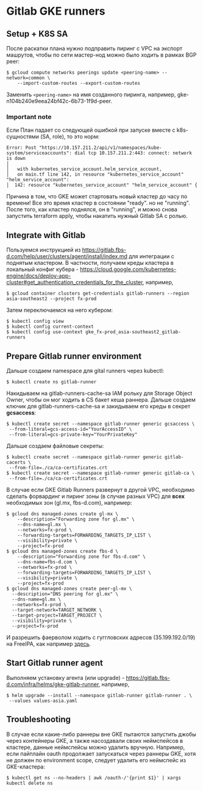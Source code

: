 # Gitlab GKE runners

## Setup + K8S SA
После раскатки плана нужно подправить пиринг с VPC на экспорт машрутов, чтобы по сети мастер-нод можно было ходить в рамках BGP peer:
```
$ gcloud compute networks peerings update <peering-name> --network=common \
    --import-custom-routes --export-custom-routes
```
Заменить `<peering-name>` на имя созданного пиринга, например, gke-n104b240e9eea24bf42c-6b73-1f9d-peer.

### Important note
Если План падает со следующей ошибкой при запуске вместе с k8s-сущностями (SA, role), то это норм:
```
Error: Post "https://10.157.211.2/api/v1/namespaces/kube-system/serviceaccounts": dial tcp 10.157.211.2:443: connect: network is down
│
│   with kubernetes_service_account.helm_service_account,
│   on main.tf line 142, in resource "kubernetes_service_account" "helm_service_account":
│  142: resource "kubernetes_service_account" "helm_service_account" {
```
Причина в том, что GKE может стартовать новый кластер до часу по времени! Все это время кластер в состоянии "ready". но не "running". После того, как кластер поднялся, он в "running", и можно снова запустить terraform apply, чтобы накатить нужный Gitlab SA с ролью.

## Integrate with Gitlab
Пользуемся инструкцией из https://gitlab.fbs-d.com/help/user/clusters/agent/install/index.md для интеграции с поднятым кластером.
В частности, получаем креды кластера в локальный конфиг кубера - https://cloud.google.com/kubernetes-engine/docs/deploy-app-cluster#get_authentication_credentials_for_the_cluster, например,
```
$ gcloud container clusters get-credentials gitlab-runners --region asia-southeast2 --project fx-prod
```
Затем переключаемся на него кубером:
```
$ kubectl config view
$ kubectl config current-context
$ kubectl config use-context gke_fx-prod_asia-southeast2_gitlab-runners
```

## Prepare Gitlab runner environment
Дальше создаем namespace для gital runners через kubectl:
```
$ kubectl create ns gitlab-runner
```
Накидываем на gitlab-runners-cache-sa IAM рольку для Storage Object Owner, чтобы он мог ходить в CS бакет кеша раннера.
Дальше создаем ключик для gitlab-runners-cache-sa и закидываем его креды в секрет **gcsaccess**:
```
$ kubectl create secret --namespace gitlab-runner generic gcsaccess \
 --from-literal=gcs-access-id="YourAccessID" \
 --from-literal=gcs-private-key="YourPrivateKey"
```
Дальше создаем файловые секреты:
```
$ kubectl create secret --namespace gitlab-runner generic gitlab-cacerts \
 --from-file=./ca/ca-certificates.crt
$ kubectl create secret --namespace gitlab-runner generic gitlab-ca \
 --from-file=./ca/ca-certificates.crt
```
В случае если GKE Gitlab Runners развернут в другой VPC, необходимо сделать форвардинг и пиринг зоны (в случае разных VPC) для **всех** необходимых зон (gl.mx, fbs-d.com), например:
```
$ gcloud dns managed-zones create gl-mx \
    --description="Forwarding zone for gl.mx" \
    --dns-name=gl.mx \
    --networks=fx-prod \
    --forwarding-targets=FORWARDING_TARGETS_IP_LIST \
    --visibility=private \
    --project=fx-prod
$ gcloud dns managed-zones create fbs-d \
    --description="Forwarding zone for fbs-d.com" \
    --dns-name=fbs-d.com \
    --networks=fx-prod \
    --forwarding-targets=FORWARDING_TARGETS_IP_LIST \
    --visibility=private \
    --project=fx-prod
$ gcloud dns managed-zones create peer-gl-mx \
  --description="DNS peering for gl.mx" \
  --dns-name=gl.mx \
  --networks=fx-prod \
  --target-network=TARGET_NETWORK \
  --target-project=TARGET_PROJECT \
  --visibility=private \
  --project=fx-prod
```
И разрешить фаерволом ходить с гуггловских адресов (35.199.192.0/19) на FreeIPA, как например [здесь](https://gitlab.fbs-d.com/terraform/modules/default-firewall-rules/-/blob/master/main.tf#L88).

## Start Gitlab runner agent
Выполняем установку агента (или upgrade) - https://gitlab.fbs-d.com/infra/helms/gke-gitlab-runner, например,
```
$ helm upgrade --install --namespace gitlab-runner gitlab-runner . \
 --values values-asia.yaml
```

## Troubleshooting
В случае если какие-либо раннеры вне GKE пытаются запустить джобы через контейнеры GKE, а также насоздавали своих неймспейсов в кластере, данные неймспейсы можно удалить вручную. Например, если пайплайн oauth продолжает запускаться через раннеры GKE, хотя не должен по environment scope, следует удалить его неймспейс из GKE-кластера:
```
$ kubectl get ns --no-headers | awk /oauth-/'{print $1}' | xargs kubectl delete ns
```
